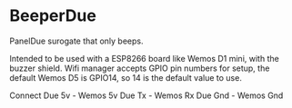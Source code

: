 # BeeperDue
PanelDue surogate that only beeps.

Intended to be used with a ESP8266 board like Wemos D1 mini, with the buzzer shield. Wifi manager accepts GPIO pin numbers for setup, the default Wemos D5 is GPIO14, so 14 is the default value to use.

Connect
Due 5v - Wemos 5v
Due Tx - Wemos Rx
Due Gnd - Wemos Gnd

